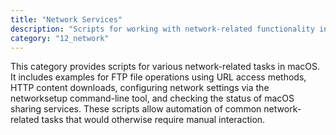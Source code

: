```yaml
---
title: "Network Services"
description: "Scripts for working with network-related functionality in macOS, including FTP operations, HTTP downloads, network settings management, and service status monitoring."
category: "12_network"
---
```


This category provides scripts for various network-related tasks in macOS. It includes examples for FTP file operations using URL access methods, HTTP content downloads, configuring network settings via the networksetup command-line tool, and checking the status of macOS sharing services. These scripts allow automation of common network-related tasks that would otherwise require manual interaction.